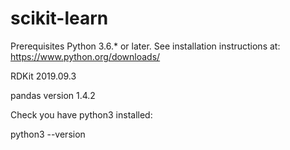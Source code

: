 # scikit-learn

Prerequisites Python 3.6.* or later. See installation instructions at: https://www.python.org/downloads/

RDKit 2019.09.3

pandas version 1.4.2

Check you have python3 installed:

python3 --version
